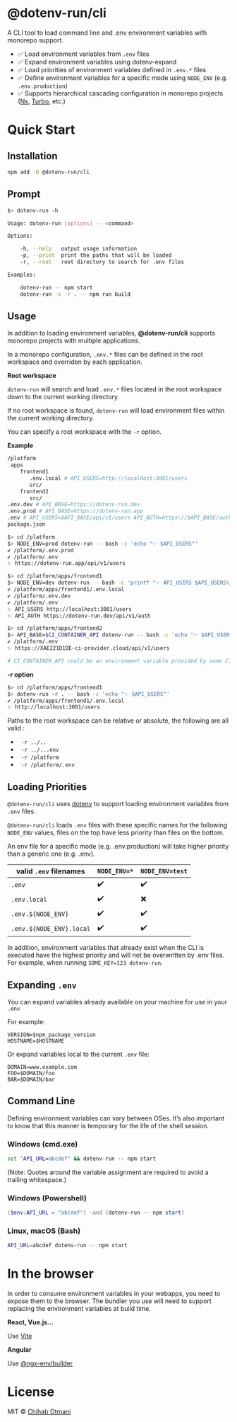 <h1>@dotenv-run/cli</h1>

A CLI tool to load command line and .env environment variables with monorepo support.

* ✅ Load environment variables from `.env` files
* ✅ Expand environment variables using dotenv-expand
* ✅ Load priorities of environment variables defined in `.env.*` files
* ✅ Define environment variables for a specific mode using `NODE_ENV` (e.g. `.env.production`)
* ✅ Supports hierarchical cascading configuration in monorepo projects ([Nx](https://nx.dev), [Turbo](https://turbo.build/), etc.)
  

# Quick Start

## Installation
```sh
npm add -D @dotenv-run/cli
```

## Prompt
```sh
$> dotenv-run -h

Usage: dotenv-run [options] -- <command>

Options:

    -h, --help   output usage information
    -p, --print  print the paths that will be loaded
    -r, --root   root directory to search for .env files

Examples:

    dotenv-run -- npm start
    dotenv-run -s -r . -- npm run build
```

## Usage

In addition to loading environment variables, **@dotenv-run/cli** supports monorepo projects with multiple applications.

In a monorepo configuration, `.env.*` files can be defined in the root workspace and overriden by each application.

**Root workspace**

`dotenv-run` will search and load `.env.*` files located in the root workspace down to the current working directory. 

If no root workspace is found, `dotenv-run` will load environment files within the current working directory.

You can specify a root workspace with the `-r` option.

**Example**

```sh
/platform
 apps
    frontend1
       .env.local # API_USERS=http://localhost:3001/users
       src/
    frontend2
       src/
.env.dev # API_BASE=https://dotenv-run.dev
.env.prod # API_BASE=https://dotenv-run.app
.env # API_USERS=$API_BASE/api/v1/users API_AUTH=https://$API_BASE/auth
package.json
```

```sh
$> cd /platform
$> NODE_ENV=prod dotenv-run -- bash -c 'echo "✨ $API_USERS"'
✔ /platform/.env.prod
✔ /platform/.env
✨ https://dotenv-run.app/api/v1/users
```

```sh
$> cd /platform/apps/frontend1
$> NODE_ENV=dev dotenv-run -- bash -c 'printf "✨ API_USERS $API_USERS\n✨ API_AUTH $API_AUTH"'
✔ /platform/apps/frontend1/.env.local
✔ /platform/.env.dev
✔ /platform/.env
✨ API_USERS http://localhost:3001/users
✨ API_AUTH https://dotenv-run.dev/api/v1/auth
```

```sh
$> cd /platform/apps/frontend2
$> API_BASE=$CI_CONTAINER_API dotenv-run -- bash -c 'echo "✨ $API_USERS"'
✔ /platform/.env
✨ https://XAE221D1DE-ci-provider.cloud/api/v1/users

# CI_CONTAINER_API could be an environment variable provided by some CI provider 
```

**-r option**

```sh
$> cd /platform/apps/frontend1
$> dotenv-run -r . -- bash -c 'echo "✨ $API_USERS"'
✔ /platform/apps/frontend1/.env.local
✨ http://localhost:3001/users
```


Paths to the root workspace can be relative or absolute, the following are all valid :
* ` -r ../..`
* ` -r ../...env`
* ` -r /platform`
* ` -r /platform/.env`


## Loading Priorities

`@dotenv-run/cli` uses [dotenv](https://github.com/motdotla/dotenv) to support loading environment variables from `.env` files.

`@dotenv-run/cli` loads `.env` files with these specific names for the following `NODE_ENV` values, files on the top have less priority than files on the bottom.

An env file for a specific mode (e.g. .env.production) will take higher priority than a generic one (e.g. .env).

| valid `.env` filenames     | `NODE_ENV=*`   | `NODE_ENV=test` |
| -------------------------- | -------------- | --------------- |
| `.env`                     | ✔️              | ✔️               |
| `.env.local`               | ✔️              | ✖️               |
| `.env.${NODE_ENV}`         | ✔️              | ✔️               |
| `.env.${NODE_ENV}.local`   | ✔️              | ✔️               |

In addition, environment variables that already exist when the CLI is executed have the highest priority and will not be overwritten by .env files. For example, when running `SOME_KEY=123 dotenv-run`.

## Expanding `.env`

You can expand variables already available on your machine for use in your `.env`

For example:

```shell
VERSION=$npm_package_version
HOSTNAME=$HOSTNAME
```

Or expand variables local to the current `.env` file:

```shell
DOMAIN=www.example.com
FOO=$DOMAIN/foo
BAR=$DOMAIN/bar
```


## Command Line

Defining environment variables can vary between OSes. It’s also important to know that this manner is temporary for the life of the shell session.

### Windows (cmd.exe)

```cmd
set "API_URL=abcdef" && dotenv-run -- npm start
```

(Note: Quotes around the variable assignment are required to avoid a trailing whitespace.)

### Windows (Powershell)

```Powershell
($env:API_URL = "abcdef") -and (dotenv-run -- npm start)
```

### Linux, macOS (Bash)

```sh
API_URL=abcdef dotenv-run -- npm start
```

# In the browser

In order to consume environment variables in your webapps, you need to expose them to the browser. The bundler you use will need to support replacing the environment variables at build time.

**React, Vue.js...**

Use [Vite](https://vitejs.dev/guide/env-and-mode.html)

**Angular**

Use [@ngx-env/builder](https://www.npmjs.com/package/@ngx-env/builder)

# License

MIT © [Chihab Otmani](https://twitter.com/chihabotmani)


